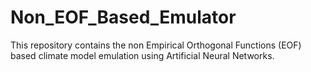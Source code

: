 # Non_EOF_Based_Emulator
This repository contains the non Empirical Orthogonal Functions (EOF) based climate model emulation using Artificial Neural Networks.
